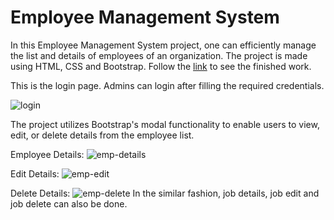 # Employee Management System
In this Employee Management System project, one can efficiently manage the list and details of employees of an organization. The project is made using HTML, CSS and Bootstrap. Follow the [link](https://ems-web-bootstrap.netlify.app/) to see the finished work.

This is the login page. Admins can login after filling the required credentials.

![login](https://github.com/Muntasir1808/EMS-Web-with-Bootstrap-5/assets/55915148/8258aeb0-6107-441c-accf-56b82d3c79a2)

The project utilizes Bootstrap's modal functionality to enable users to view, edit, or delete details from the employee list.

Employee Details:
![emp-details](https://github.com/Muntasir1808/EMS-Web-with-Bootstrap-5/assets/55915148/3b937316-2cd1-460e-a360-8023df58708e) 

Edit Details:
![emp-edit](https://github.com/Muntasir1808/EMS-Web-with-Bootstrap-5/assets/55915148/a45ba35b-3b6c-4a59-8a95-d58dcb81738f)

Delete Details:
![emp-delete](https://github.com/Muntasir1808/EMS-Web-with-Bootstrap-5/assets/55915148/462cea2b-086f-4a50-80c3-be96e7e05832)
In the similar fashion, job details, job edit and job delete can also be done.
